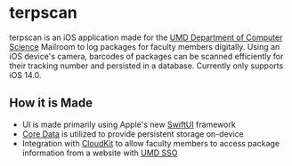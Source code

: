 # terpscan

terpscan is an iOS application made for the [UMD Department of Computer Science](https://www.cs.umd.edu) Mailroom to log packages for faculty members digitally. Using an iOS device's camera, barcodes of packages can be scanned efficiently for their tracking number and persisted in a database. Currently only supports iOS 14.0.

## How it is Made
- UI is made primarily using Apple's new [SwiftUI](https://developer.apple.com/xcode/swiftui/) framework
- [Core Data](https://developer.apple.com/documentation/coredata) is utilized to provide persistent storage on-device
- Integration with [CloudKit](https://developer.apple.com/icloud/cloudkit/) to allow faculty members to access package information from a website with [UMD SSO](https://umd.service-now.com/kb_view.do?sysparm_article=KB0013650)
